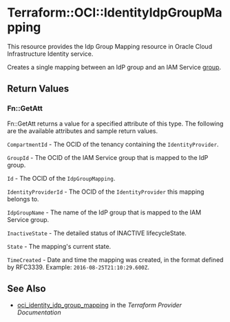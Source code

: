 # Terraform::OCI::IdentityIdpGroupMapping

This resource provides the Idp Group Mapping resource in Oracle Cloud Infrastructure Identity service.

Creates a single mapping between an IdP group and an IAM Service
[group](https://docs.cloud.oracle.com/iaas/api/#/en/identity/20160918/Group/).

## Return Values

### Fn::GetAtt

Fn::GetAtt returns a value for a specified attribute of this type. The following are the available attributes and sample return values.

`CompartmentId` - The OCID of the tenancy containing the `IdentityProvider`.

`GroupId` - The OCID of the IAM Service group that is mapped to the IdP group.

`Id` - The OCID of the `IdpGroupMapping`.

`IdentityProviderId` - The OCID of the `IdentityProvider` this mapping belongs to.

`IdpGroupName` - The name of the IdP group that is mapped to the IAM Service group.

`InactiveState` - The detailed status of INACTIVE lifecycleState.

`State` - The mapping's current state.

`TimeCreated` - Date and time the mapping was created, in the format defined by RFC3339.  Example: `2016-08-25T21:10:29.600Z`.

## See Also

* [oci_identity_idp_group_mapping](https://www.terraform.io/docs/providers/oci/r/identity_idp_group_mapping.html) in the _Terraform Provider Documentation_